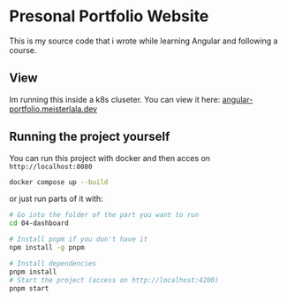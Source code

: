 # Presonal Portfolio Website

This is my source code that i wrote while learning Angular and following a course.

## View

Im running this inside a k8s cluseter. You can view it here: [angular-portfolio.meisterlala.dev](https://angular-portfolio.meisterlala.dev)

## Running the project yourself

You can run this project with docker and then acces on `http://localhost:8080`

```bash
docker compose up --build
```

or just run parts of it with:

```bash
# Go into the folder of the part you want to run
cd 04-dashboard

# Install pnpm if you don't have it
npm install -g pnpm

# Install dependencies
pnpm install
# Start the project (access on http://localhost:4200)
pnpm start
```
